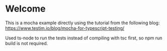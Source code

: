 # Welcome

This is a mocha example directly using the tutorial from the following blog:
<https://www.testim.io/blog/mocha-for-typescript-testing/>

Used ts-node to run the tests instead of compiling with tsc first,
so npm run build is not required.
